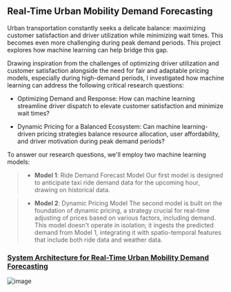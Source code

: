 ## Real-Time Urban Mobility Demand Forecasting

Urban transportation constantly seeks a delicate balance: maximizing customer satisfaction and driver utilization while minimizing wait times. This becomes even more challenging during peak demand periods. This project explores how machine learning can help bridge this gap.

Drawing inspiration from the challenges of optimizing driver utilization and customer satisfaction alongside the need for fair and adaptable pricing models, especially during high-demand periods, I investigated how machine learning can address the following critical research questions:

- Optimizing Demand and Response: How can machine learning streamline driver dispatch to elevate customer satisfaction and minimize wait times?

- Dynamic Pricing for a Balanced Ecosystem: Can machine learning-driven pricing strategies balance resource allocation, user affordability, and driver motivation during peak demand periods?

To answer our research questions, we'll employ two machine learning models:

> -	**Model 1**: Ride Demand Forecast Model
>   Our first model is designed to anticipate taxi ride demand data for the upcoming hour, drawing on historical data. 

> - **Model 2**: Dynamic Pricing Model
>   The second model is built on the foundation of dynamic pricing, a strategy crucial for real-time adjusting of prices based on various factors, including demand. This model doesn't operate in isolation; it ingests the predicted demand from Model 1, integrating it with spatio-temporal features that include both ride data and weather data.
 
### <u>System Architecture for Real-Time Urban Mobility Demand Forecasting</u>

![image](https://github.com/donmonc/Ride-Demand-Forecast/assets/37820350/559d4840-473a-4049-83b2-e76a292eb8a5)



